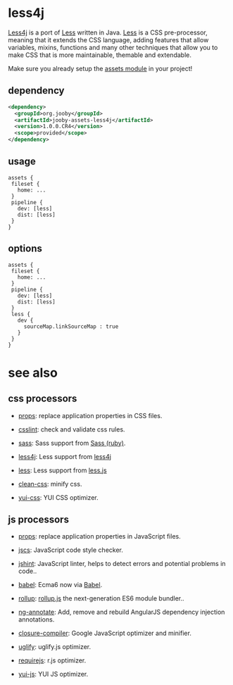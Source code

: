 # less4j

<a href="https://github.com/SomMeri/less4j">Less4j</a> is a port of <a href="http://lesscss.org/">Less</a> written in Java. <a href="http://lesscss.org/">Less</a> is a CSS pre-processor, meaning that it extends the CSS language, adding features that allow variables, mixins, functions and many other techniques that allow you to make CSS that is more maintainable, themable and extendable.

Make sure you already setup the [assets module](https://github.com/jooby-project/jooby/tree/master/jooby-assets) in your project!

## dependency

```xml
<dependency>
  <groupId>org.jooby</groupId>
  <artifactId>jooby-assets-less4j</artifactId>
  <version>1.0.0.CR4</version>
  <scope>provided</scope>
</dependency>
```

## usage

```
assets {
 fileset {
   home: ...
 }
 pipeline {
   dev: [less]
   dist: [less]
 }
}
```

## options

```
assets {
 fileset {
   home: ...
 }
 pipeline {
   dev: [less]
   dist: [less]
 }
 less {
   dev {
     sourceMap.linkSourceMap : true
   }
 }
}
```

# see also

## css processors

* [props](https://github.com/jooby-project/jooby/tree/master/jooby-assets-props): replace application properties in CSS files.

* [csslint](https://github.com/jooby-project/jooby/tree/master/jooby-assets-csslint): check and validate css rules.

* [sass](https://github.com/jooby-project/jooby/tree/master/jooby-assets-sass): Sass support from <a href="https://github.com/sass/sass">Sass (ruby)</a>.

* [less4j](https://github.com/jooby-project/jooby/tree/master/jooby-assets-less4j): Less support from [less4j](https://github.com/SomMeri/less4j)

* [less](https://github.com/jooby-project/jooby/tree/master/jooby-assets-less): Less support from [less.js](http://lesscss.org)

* [clean-css](https://github.com/jooby-project/jooby/tree/master/jooby-assets-clean-css): minify css.

* [yui-css](https://github.com/jooby-project/jooby/tree/master/jooby-assets-yui-compressor): YUI CSS optimizer.

## js processors

* [props](https://github.com/jooby-project/jooby/tree/master/jooby-assets-props): replace application properties in JavaScript files.

* [jscs](https://github.com/jooby-project/jooby/tree/master/jooby-assets-jscs): JavaScript code style checker.

* [jshint](https://github.com/jooby-project/jooby/tree/master/jooby-assets-jshint): JavaScript linter, helps to detect errors and potential problems in code..

* [babel](https://github.com/jooby-project/jooby/tree/master/jooby-assets-babel): Ecma6 now via <a href="http://babeljs.io/">Babel</a>.

* [rollup](https://github.com/jooby-project/jooby/tree/master/jooby-assets-rollup): <a href="http://rollupjs.org/">rollup.js</a> the next-generation ES6 module bundler..

* [ng-annotate](https://github.com/jooby-project/jooby/tree/master/jooby-assets-ng-annotate): Add, remove and rebuild AngularJS dependency injection annotations.

* [closure-compiler](https://github.com/jooby-project/jooby/tree/master/jooby-assets-closure-compiler): Google JavaScript optimizer and minifier.

* [uglify](https://github.com/jooby-project/jooby/tree/master/jooby-assets-uglify): uglify.js optimizer.

* [requirejs](https://github.com/jooby-project/jooby/tree/master/jooby-assets-requirejs): r.js optimizer.

* [yui-js](https://github.com/jooby-project/jooby/tree/master/jooby-assets-yui-compressor): YUI JS optimizer.
